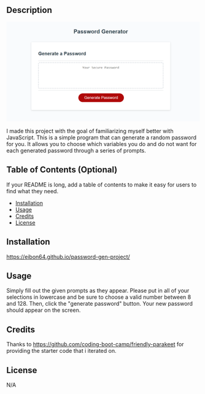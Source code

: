 # <Random Password Generator>

## Description
![image](images\passwordGen.PNG)

I made this project with the goal of familiarizing myself better with JavaScript. This is a simple program that can generate a random password for you. It allows you to choose which variables you do and do not want for each generated password through a series of prompts. 

## Table of Contents (Optional)

If your README is long, add a table of contents to make it easy for users to find what they need.

- [Installation](#installation)
- [Usage](#usage)
- [Credits](#credits)
- [License](#license)

## Installation
https://eibon64.github.io/password-gen-project/

## Usage

Simply fill out the given prompts as they appear. Please put in all of your selections in lowercase and be sure to choose a valid number between 8 and 128. Then, click the "generate password" button. Your new password should appear on the screen.

## Credits

 Thanks to https://github.com/coding-boot-camp/friendly-parakeet for providing the starter code that i iterated on. 

## License
N/A

